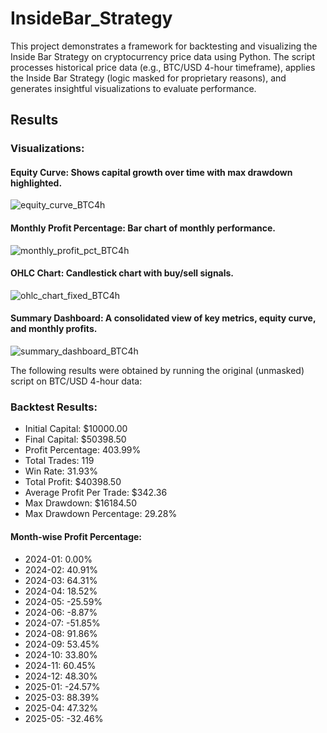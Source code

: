 # InsideBar_Strategy

This project demonstrates a framework for backtesting and visualizing the Inside Bar Strategy on cryptocurrency price data using Python. The script processes historical price data (e.g., BTC/USD 4-hour timeframe), applies the Inside Bar Strategy (logic masked for proprietary reasons), and generates insightful visualizations to evaluate performance.

## Results

### Visualizations:

#### Equity Curve: Shows capital growth over time with max drawdown highlighted.
![equity_curve_BTC4h](https://github.com/user-attachments/assets/7458a855-80bb-4dbf-98c2-dc88191f0065)



#### Monthly Profit Percentage: Bar chart of monthly performance.
![monthly_profit_pct_BTC4h](https://github.com/user-attachments/assets/cea4326a-82bb-4a9c-94a9-0020f7763ca3)



#### OHLC Chart: Candlestick chart with buy/sell signals.
![ohlc_chart_fixed_BTC4h](https://github.com/user-attachments/assets/abf71279-8e48-428d-90a9-40213752ed47)



#### Summary Dashboard: A consolidated view of key metrics, equity curve, and monthly profits.
![summary_dashboard_BTC4h](https://github.com/user-attachments/assets/d151f438-a36c-4c21-b64c-84ae0695b44d)


The following results were obtained by running the original (unmasked) script on BTC/USD 4-hour data:

### Backtest Results:

- Initial Capital: $10000.00
- Final Capital: $50398.50
- Profit Percentage: 403.99%
- Total Trades: 119
- Win Rate: 31.93%
- Total Profit: $40398.50
- Average Profit Per Trade: $342.36
- Max Drawdown: $16184.50
- Max Drawdown Percentage: 29.28%

#### Month-wise Profit Percentage:
- 2024-01: 0.00%
- 2024-02: 40.91%
- 2024-03: 64.31%
- 2024-04: 18.52%
- 2024-05: -25.59%
- 2024-06: -8.87%
- 2024-07: -51.85%
- 2024-08: 91.86%
- 2024-09: 53.45%
- 2024-10: 33.80%
- 2024-11: 60.45%
- 2024-12: 48.30%
- 2025-01: -24.57%
- 2025-03: 88.39%
- 2025-04: 47.32%
- 2025-05: -32.46%
